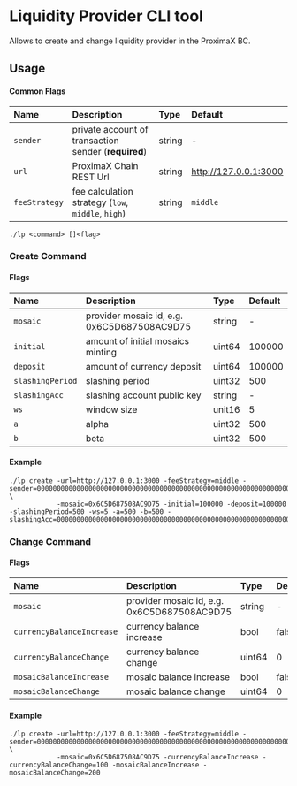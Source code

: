 # Liquidity Provider CLI tool

Allows to create and change liquidity provider in the ProximaX BC.

## Usage

#### Common Flags

| Name          | Description                                          | Type   | Default               |
|:--------------|:-----------------------------------------------------|:-------|:----------------------|
| `sender`      | private account of transaction sender (**required**) | string | -                     |
| `url`         | ProximaX Chain REST Url                              | string | http://127.0.0.1:3000 |
| `feeStrategy` | fee calculation strategy (`low`, `middle`, `high`)   | string | `middle`              |

```shell
./lp <command> []<flag>
```

### Create Command

#### Flags

| Name             | Description                                         | Type   | Default |
|:-----------------|:----------------------------------------------------|:-------|:--------|
| `mosaic`         | provider mosaic id, e.g. 0x6C5D687508AC9D75         | string | -       |
| `initial`        | amount of initial mosaics minting                   | uint64 | 100000  |
| `deposit`        | amount of currency deposit                          | uint64 | 100000  |
| `slashingPeriod` | slashing period                                     | uint32 | 500     |
| `slashingAcc`    | slashing account public key                         | string | -       |
| `ws`             | window size                                         | unit16 | 5       |
| `a`              | alpha                                               | uint32 | 500     |
| `b`              | beta                                                | uint32 | 500     |

#### Example

```shell
./lp create -url=http://127.0.0.1:3000 -feeStrategy=middle -sender=0000000000000000000000000000000000000000000000000000000000000000 \
            -mosaic=0x6C5D687508AC9D75 -initial=100000 -deposit=100000 -slashingPeriod=500 -ws=5 -a=500 -b=500 -slashingAcc=0000000000000000000000000000000000000000000000000000000000000000
```

### Change Command

#### Flags

| Name                      | Description                                 | Type   | Default |
|:--------------------------|:--------------------------------------------|:-------|:--------|
| `mosaic`                  | provider mosaic id, e.g. 0x6C5D687508AC9D75 | string | -       |
| `currencyBalanceIncrease` | currency balance increase                   | bool   | false   |
| `currencyBalanceChange`   | currency balance change                     | uint64 | 0       |
| `mosaicBalanceIncrease`   | mosaic balance increase                     | bool   | false   |
| `mosaicBalanceChange`     | mosaic balance change                       | uint64 | 0       |

#### Example

```shell
./lp create -url=http://127.0.0.1:3000 -feeStrategy=middle -sender=0000000000000000000000000000000000000000000000000000000000000000 \
            -mosaic=0x6C5D687508AC9D75 -currencyBalanceIncrease -currencyBalanceChange=100 -mosaicBalanceIncrease -mosaicBalanceChange=200
```
